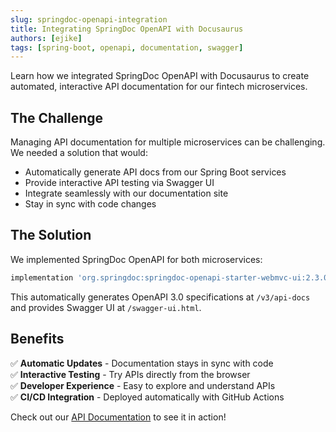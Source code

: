 ```yaml
---
slug: springdoc-openapi-integration
title: Integrating SpringDoc OpenAPI with Docusaurus
authors: [ejike]
tags: [spring-boot, openapi, documentation, swagger]
---
```


Learn how we integrated SpringDoc OpenAPI with Docusaurus to create automated, interactive API documentation for our fintech microservices.

<!-- truncate -->

## The Challenge

Managing API documentation for multiple microservices can be challenging. We needed a solution that would:

- Automatically generate API docs from our Spring Boot services
- Provide interactive API testing via Swagger UI
- Integrate seamlessly with our documentation site
- Stay in sync with code changes

## The Solution

We implemented SpringDoc OpenAPI for both microservices:

```gradle
implementation 'org.springdoc:springdoc-openapi-starter-webmvc-ui:2.3.0'
```

This automatically generates OpenAPI 3.0 specifications at `/v3/api-docs` and provides Swagger UI at `/swagger-ui.html`.

## Benefits

✅ **Automatic Updates** - Documentation stays in sync with code  
✅ **Interactive Testing** - Try APIs directly from the browser  
✅ **Developer Experience** - Easy to explore and understand APIs  
✅ **CI/CD Integration** - Deployed automatically with GitHub Actions

Check out our [API Documentation](/docs/xml-sanitizer/overview) to see it in action!
